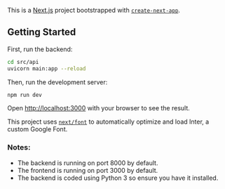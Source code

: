 This is a [Next.js](https://nextjs.org/) project bootstrapped with [`create-next-app`](https://github.com/vercel/next.js/tree/canary/packages/create-next-app).

## Getting Started

First, run the backend:

```bash
cd src/api
uvicorn main:app --reload
```

Then, run the development server:

```bash
npm run dev
```

Open [http://localhost:3000](http://localhost:3000) with your browser to see the result.

This project uses [`next/font`](https://nextjs.org/docs/basic-features/font-optimization) to automatically optimize and load Inter, a custom Google Font.

### Notes:

- The backend is running on port 8000 by default.
- The frontend is running on port 3000 by default.
- The backend is coded using Python 3 so ensure you have it installed.

